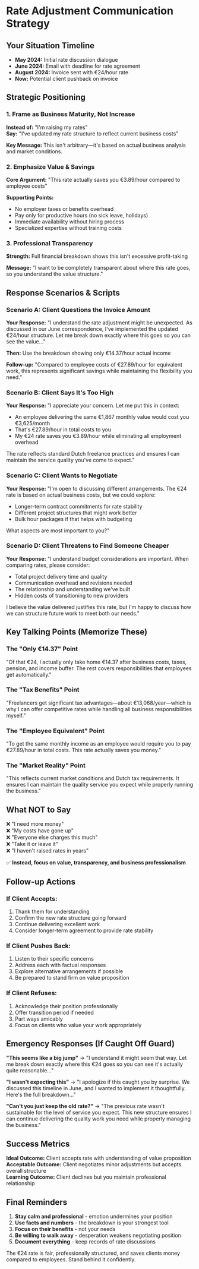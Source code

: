 # Rate Adjustment Communication Strategy

## Your Situation Timeline
- **May 2024:** Initial rate discussion dialogue
- **June 2024:** Email with deadline for rate agreement
- **August 2024:** Invoice sent with €24/hour rate
- **Now:** Potential client pushback on invoice

## Strategic Positioning

### 1. Frame as Business Maturity, Not Increase
**Instead of:** "I'm raising my rates"  
**Say:** "I've updated my rate structure to reflect current business costs"

**Key Message:** This isn't arbitrary—it's based on actual business analysis and market conditions.

### 2. Emphasize Value & Savings
**Core Argument:** "This rate actually saves you €3.89/hour compared to employee costs"

**Supporting Points:**
- No employer taxes or benefits overhead
- Pay only for productive hours (no sick leave, holidays)
- Immediate availability without hiring process
- Specialized expertise without training costs

### 3. Professional Transparency
**Strength:** Full financial breakdown shows this isn't excessive profit-taking

**Message:** "I want to be completely transparent about where this rate goes, so you understand the value structure."

## Response Scenarios & Scripts

### Scenario A: Client Questions the Invoice Amount

**Your Response:**
"I understand the rate adjustment might be unexpected. As discussed in our June correspondence, I've implemented the updated €24/hour structure. Let me break down exactly where this goes so you can see the value..."

**Then:** Use the breakdown showing only €14.37/hour actual income

**Follow-up:** "Compared to employee costs of €27.89/hour for equivalent work, this represents significant savings while maintaining the flexibility you need."

### Scenario B: Client Says It's Too High

**Your Response:**
"I appreciate your concern. Let me put this in context:

- An employee delivering the same €1,867 monthly value would cost you €3,625/month
- That's €27.89/hour in total costs to you
- My €24 rate saves you €3.89/hour while eliminating all employment overhead

The rate reflects standard Dutch freelance practices and ensures I can maintain the service quality you've come to expect."

### Scenario C: Client Wants to Negotiate

**Your Response:**
"I'm open to discussing different arrangements. The €24 rate is based on actual business costs, but we could explore:

- Longer-term contract commitments for rate stability
- Different project structures that might work better
- Bulk hour packages if that helps with budgeting

What aspects are most important to you?"

### Scenario D: Client Threatens to Find Someone Cheaper

**Your Response:**
"I understand budget considerations are important. When comparing rates, please consider:

- Total project delivery time and quality
- Communication overhead and revisions needed
- The relationship and understanding we've built
- Hidden costs of transitioning to new providers

I believe the value delivered justifies this rate, but I'm happy to discuss how we can structure future work to meet both our needs."

## Key Talking Points (Memorize These)

### The "Only €14.37" Point
"Of that €24, I actually only take home €14.37 after business costs, taxes, pension, and income buffer. The rest covers responsibilities that employees get automatically."

### The "Tax Benefits" Point  
"Freelancers get significant tax advantages—about €13,068/year—which is why I can offer competitive rates while handling all business responsibilities myself."

### The "Employee Equivalent" Point
"To get the same monthly income as an employee would require you to pay €27.89/hour in total costs. This rate actually saves you money."

### The "Market Reality" Point
"This reflects current market conditions and Dutch tax requirements. It ensures I can maintain the quality service you expect while properly running the business."

## What NOT to Say

❌ "I need more money"  
❌ "My costs have gone up"  
❌ "Everyone else charges this much"  
❌ "Take it or leave it"  
❌ "I haven't raised rates in years"

✅ **Instead, focus on value, transparency, and business professionalism**

## Follow-up Actions

### If Client Accepts:
1. Thank them for understanding
2. Confirm the new rate structure going forward
3. Continue delivering excellent work
4. Consider longer-term agreement to provide rate stability

### If Client Pushes Back:
1. Listen to their specific concerns
2. Address each with factual responses
3. Explore alternative arrangements if possible
4. Be prepared to stand firm on value proposition

### If Client Refuses:
1. Acknowledge their position professionally
2. Offer transition period if needed
3. Part ways amicably
4. Focus on clients who value your work appropriately

## Emergency Responses (If Caught Off Guard)

**"This seems like a big jump"**
→ "I understand it might seem that way. Let me break down exactly where this €24 goes so you can see it's actually quite reasonable..."

**"I wasn't expecting this"**
→ "I apologize if this caught you by surprise. We discussed this timeline in June, and I wanted to implement it thoughtfully. Here's the full breakdown..."

**"Can't you just keep the old rate?"**
→ "The previous rate wasn't sustainable for the level of service you expect. This new structure ensures I can continue delivering the quality work you need while properly managing the business."

## Success Metrics

**Ideal Outcome:** Client accepts rate with understanding of value proposition  
**Acceptable Outcome:** Client negotiates minor adjustments but accepts overall structure  
**Learning Outcome:** Client declines but you maintain professional relationship

## Final Reminders

1. **Stay calm and professional** - emotion undermines your position
2. **Use facts and numbers** - the breakdown is your strongest tool  
3. **Focus on their benefits** - not your needs
4. **Be willing to walk away** - desperation weakens negotiating position
5. **Document everything** - keep records of rate discussions

The €24 rate is fair, professionally structured, and saves clients money compared to employees. Stand behind it confidently.